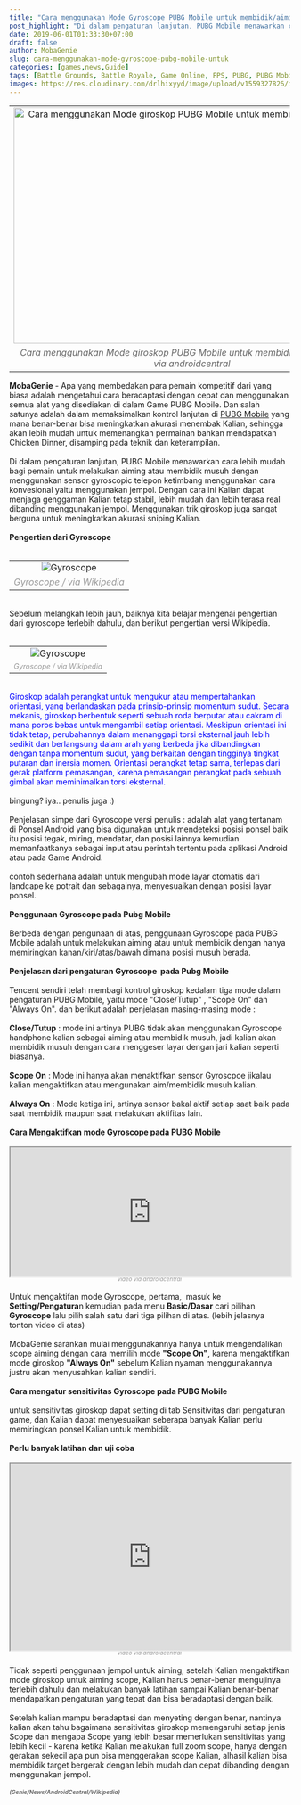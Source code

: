 ```yaml
---
title: "Cara menggunakan Mode Gyroscope PUBG Mobile untuk membidik/aiming musuh"
post_highlight: "Di dalam pengaturan lanjutan, PUBG Mobile menawarkan cara lebih mudah bagi pemain untuk melakukan aiming atau membidik musuh dengan menggunakan sensor gyroscopic telepon ketimbang menggunakan cara konvesional yaitu menggunakan jempol. Dengan cara ini Kalian dapat menjaga genggaman Kalian tetap stabil, lebih mudah dan lebih terasa real dibanding menggunakan jempol. Menggunakan trik giroskop juga sangat berguna untuk meningkatkan akurasi sniping Kalian."
date: 2019-06-01T01:33:30+07:00
draft: false
author: MobaGenie
slug: cara-menggunakan-mode-gyroscope-pubg-mobile-untuk
categories: [games,news,Guide]
tags: [Battle Grounds, Battle Royale, Game Online, FPS, PUBG, PUBG Mobile, Sains, PUBG, game, multiplayer, Gyroscope, Sensor, Guide]
images: https://res.cloudinary.com/drlhixyyd/image/upload/v1559327826/img/mobagenie/pubg-mobile-gyroscoe-hero.webp
---
```


<table align="center" cellpadding="0" cellspacing="0" class="tr-caption-container" style="margin-left: auto; margin-right: auto; text-align: center;"><tbody>
<tr><td style="text-align: center;"><img alt="Cara menggunakan Mode giroskop PUBG Mobile untuk membidik/aiming musuh"    height="424" src="https://res.cloudinary.com/drlhixyyd/image/upload/v1559327826/img/mobagenie/pubg-mobile-gyroscoe-hero.webp" title="" width="640" /></td></tr>
<tr><td class="tr-caption" style="text-align: center;"><i><span style="color: #666666;">Cara menggunakan Mode giroskop PUBG Mobile untuk membidik/aiming musuh / via&nbsp;</span></i><span style="color: #666666;"><i>androidcentral</i></span></td></tr>
</tbody></table>
<b>MobaGenie</b> - Apa yang membedakan para pemain kompetitif dari yang biasa adalah mengetahui cara beradaptasi dengan cepat dan menggunakan semua alat yang disediakan di dalam Game PUBG Mobile. Dan salah satunya adalah dalam memaksimalkan kontrol lanjutan di <a href="/cara-menggunakan-mode-gyroscope-pubg-mobile-untuk/">PUBG Mobile</a> yang mana benar-benar bisa meningkatkan akurasi menembak Kalian, sehingga akan lebih mudah untuk memenangkan permainan bahkan mendapatkan Chicken Dinner, disamping pada teknik dan keterampilan.<br />
<br />
Di dalam pengaturan lanjutan, PUBG Mobile menawarkan cara lebih mudah bagi pemain untuk melakukan aiming atau membidik musuh dengan menggunakan sensor gyroscopic telepon ketimbang menggunakan cara konvesional yaitu menggunakan jempol. Dengan cara ini Kalian dapat menjaga genggaman Kalian tetap stabil, lebih mudah dan lebih terasa real dibanding menggunakan jempol. Menggunakan trik giroskop juga sangat berguna untuk meningkatkan akurasi sniping Kalian.<br />
<br />
<b>Pengertian dari Gyroscope</b><br />
<b><br /></b>
<table align="center" cellpadding="0" cellspacing="0" class="tr-caption-container" style="margin-left: auto; margin-right: auto; text-align: center;"><tbody>
<tr><td style="text-align: center;"><img alt="Gyroscope"    src="https://res.cloudinary.com/drlhixyyd/image/upload/v1559328477/img/mobagenie/250px-3D_Gyroscope.png" title="" /></td></tr>
<tr><td class="tr-caption" style="text-align: center;"><span style="color: #999999;"><i>Gyroscope / via Wikipedia</i></span></td></tr>
</tbody></table>
<br />
Sebelum melangkah lebih jauh, baiknya kita belajar mengenai pengertian dari gyroscope terlebih dahulu, dan berikut pengertian versi Wikipedia.<br />
<div>
<br /></div>
<table align="center" cellpadding="0" cellspacing="0" class="tr-caption-container" style="margin-left: auto; margin-right: auto; text-align: center;"><tbody>
<tr><td style="text-align: center;"><img alt="Gyroscope"    src="https://res.cloudinary.com/drlhixyyd/image/upload/v1559328478/img/mobagenie/220px-Gyroscope_operation.gif" title="" /></td></tr>
<tr><td class="tr-caption" style="text-align: center;"><i style="color: #999999; font-size: 12.8px;">Gyroscope / via Wikipedia</i></td></tr>
</tbody></table>
<div>
<br /></div>
<span style="color: blue;">Giroskop adalah perangkat untuk mengukur atau mempertahankan orientasi, yang berlandaskan pada prinsip-prinsip momentum sudut. Secara mekanis, giroskop berbentuk seperti sebuah roda berputar atau cakram di mana poros bebas untuk mengambil setiap orientasi. Meskipun orientasi ini tidak tetap, perubahannya dalam menanggapi torsi eksternal jauh lebih sedikit dan berlangsung dalam arah yang berbeda jika dibandingkan dengan tanpa momentum sudut, yang berkaitan dengan tingginya tingkat putaran dan inersia momen. Orientasi perangkat tetap sama, terlepas dari gerak platform pemasangan, karena pemasangan perangkat pada sebuah gimbal akan meminimalkan torsi eksternal.</span><br /><br />bingung? iya.. penulis juga :)<br />
<br />
Penjelasan simpe dari Gyroscope versi penulis : adalah alat yang tertanam di Ponsel Android yang bisa digunakan untuk mendeteksi posisi ponsel baik itu posisi tegak, miring, mendatar, dan posisi lainnya kemudian memanfaatkanya sebagai input atau perintah tertentu pada aplikasi Android atau pada Game Android.<br />
<br />
contoh sederhana adalah untuk mengubah mode layar otomatis dari landcape ke potrait dan sebagainya, menyesuaikan dengan posisi layar ponsel.<br />
<br />
<b>Penggunaan Gyroscope pada Pubg Mobile</b><br />
<br />
Berbeda dengan pengunaan di atas, penggunaan Gyroscope pada PUBG Mobile adalah untuk melakukan aiming atau untuk membidik dengan hanya memiringkan kanan/kiri/atas/bawah dimana posisi musuh berada.<br />
<br />
<b>Penjelasan dari pengaturan Gyroscope&nbsp; pada Pubg Mobile</b><br />
<br />
Tencent sendiri telah membagi kontrol giroskop kedalam tiga mode dalam pengaturan PUBG Mobile, yaitu mode "Close/Tutup" , "Scope On" dan "Always On". dan berikut adalah penjelasan masing-masing mode :<br />
<br />
<b>Close/Tutup</b> : mode ini artinya PUBG tidak akan menggunakan Gyroscope handphone kalian sebagai aiming atau membidik musuh, jadi kalian akan membidik musuh dengan cara menggeser layar dengan jari kalian seperti biasanya.<br />
<br />
<b>Scope On</b> : Mode ini hanya akan menaktifkan sensor Gyroscpoe jikalau kalian mengaktifkan atau mengunakan aim/membidik musuh kalian.<br />
<br />
<b>Always On</b> : Mode ketiga ini, artinya sensor bakal aktif setiap saat baik pada saat membidik maupun saat melakukan aktifitas lain.<br />
<br />
<b>Cara Mengaktifkan mode Gyroscope pada PUBG Mobile</b><br />
<br />
<div style="height: 0px; padding-bottom: 46.094%; position: relative; width: 100%;">
<iframe allowfullscreen="" frame height="100%" src="https://streamable.com/s/7vgjt/fbebrh" style="height: 100%; position: absolute; width: 100%;" width="100%"></iframe></div>
<div style="text-align: center;">
<i><span style="color: #999999; font-size: x-small;">video via&nbsp;androidcentral</span></i></div>
<br />
Untuk mengaktifan mode Gyroscope, pertama,&nbsp; masuk ke <b>Setting/Pengatura</b>n kemudian pada menu <b>Basic/Dasar</b> cari pilihan <b>Gyroscope</b> lalu pilih salah satu dari tiga pilihan di atas. (lebih jelasnya tonton video di atas)<br />
<br />
MobaGenie sarankan mulai menggunakannya hanya untuk mengendalikan scope aiming dengan cara memilih mode <b>"Scope On"</b>, karena mengaktifkan mode giroskop <b>"Always On"</b> sebelum Kalian nyaman menggunakannya justru akan menyusahkan kalian sendiri.<br />
<br />
<b>Cara mengatur sensitivitas Gyroscope pada PUBG Mobile</b><br />
<br />
untuk sensitivitas giroskop dapat setting di tab Sensitivitas dari pengaturan game, dan Kalian dapat menyesuaikan seberapa banyak Kalian perlu memiringkan ponsel Kalian untuk membidik.<br />
<br />
<b>Perlu banyak latihan dan uji coba</b><br />
<br />
<div style="height: 0px; padding-bottom: 66.667%; position: relative; width: 100%;">
<iframe allowfullscreen="" frame height="100%" src="https://streamable.com/s/cx4hg/dgymep" style="height: 100%; position: absolute; width: 100%;" width="100%"></iframe></div>
<div style="text-align: center;">
<span style="color: #999999; font-size: x-small;"><i>video via androidcentral</i></span></div>
<div style="text-align: left;">
<br /></div>
<div style="text-align: left;">
Tidak seperti penggunaan jempol untuk aiming, setelah Kalian mengaktifkan mode giroskop untuk aiming scope, Kalian harus benar-benar mengujinya terlebih dahulu dan melakukan banyak latihan sampai Kalian benar-benar mendapatkan pengaturan yang tepat dan bisa beradaptasi dengan baik.</div>
<div style="text-align: left;">
<br /></div>
<div style="text-align: left;">
Setelah kalian mampu beradaptasi dan menyeting dengan benar, nantinya kalian akan tahu bagaimana sensitivitas giroskop memengaruhi setiap jenis Scope dan mengapa Scope yang lebih besar memerlukan sensitivitas yang lebih kecil - karena ketika Kalian melakukan full zoom scope, hanya dengan gerakan sekecil apa pun bisa menggerakan scope Kalian, alhasil kalian bisa membidik target bergerak dengan lebih mudah dan cepat dibanding dengan menggunakan jempol.</div>
<div style="text-align: left;">
<br /></div>
<div style="text-align: left;">
<b><span style="color: #666666; font-size: x-small;"><i>(Genie/News/AndroidCentral/Wikipedia)</i></span></b></div>
